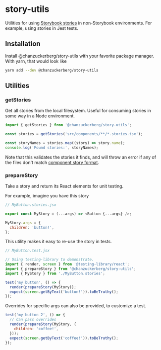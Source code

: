 # story-utils

Utilities for using [Storybook stories](https://storybook.js.org/docs/react/get-started/whats-a-story) in non-Storybook environments. For example, using stories in Jest tests.

## Installation

Install @chanzuckerberg/story-utils with your favorite package manager. With yarn, that would look like

```sh
yarn add --dev @chanzuckerberg/story-utils
```

## Utilities

### getStories

Get all stories from the local filesystem. Useful for consuming stories in some way in a Node environment.

```js
import { getStories } from '@chanzuckerberg/story-utils';

const stories = getStories('src/components/**/*.stories.tsx');

const storyNames = stories.map((story) => story.name);
console.log('Found stories:', storyNames);
```

Note that this validates the stories it finds, and will throw an error if any of the files don't match [component story format](https://storybook.js.org/docs/react/api/csf).

### prepareStory

Take a story and return its React elements for unit testing.

For example, imagine you have this story

```js
// MyButton.stories.jsx

export const MyStory = (...args) => <Button {...args} />;

MyStory.args = {
  children: 'button!',
};
```

This utility makes it easy to re-use the story in tests.

```js
// MyButton.test.jsx

// Using testing-library to demonstrate.
import { render, screen } from '@testing-library/react';
import { prepareStory } from '@chanzuckerberg/story-utils';
import { MyStory } from './MyButton.stories';

test('my button', () => {
  render(prepareStory(MyStory));
  expect(screen.getByText('button!')).toBeTruthy();
});
```

Overrides for specific args can also be provided, to customize a test.

```js
test('my button 2', () => {
  // Can pass overrides
  render(prepareStory(MyStory, {
    children: 'coffee!',
  }));
  expect(screen.getByText('coffee!')).toBeTruthy();
});
```
